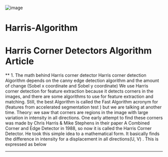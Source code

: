 ![image]([https://github.com/Alhousainy23/Mask-detection-using-MobilNetV2/assets/125814743/6355b20a-ffb8-432e-900e-c8f23d5c8ce2](https://www.google.com/url?sa=i&url=https%3A%2F%2Fm.youtube.com%2Fwatch%3Fv%3DWyrVzTRZuXA&psig=AOvVaw06uyLB7sKQLlhp95gz9f8y&ust=1716364816621000&source=images&cd=vfe&opi=89978449&ved=0CBIQjRxqFwoTCJCliKywnoYDFQAAAAAdAAAAABAE](https://github.com/Alhousainy23/Harris-Algorithm/blob/main/R7UV0.png?raw=true)))
# Harris-Algorithm
# Harris Corner Detectors Algorithm Article
** 1. The math behind Harris corner detector 
Harris corner detection Algorithm depends on the canny edge detection algorithm and the amount of change (Sobel x coordinate and Sobel y coordinate) 
We use Harris corner detection for feature extraction because it detects corners in the images, and there are some algorithms to use for feature extraction and matching. Still, the best Algorithm is called the Fast Algorithm acronym for (features from accelerated segmentation test ) but we are talking at another time.
Theory: we saw that corners are regions in the image with large variation in intensity in all directions. One early attempt to find these corners was made by Chris Harris & Mike Stephens in their paper A Combined Corner and Edge Detector in 1988, so now it is called the Harris Corner Detector. He took this simple idea to a mathematical form. It basically finds the difference in intensity for a displacement in all directions(U, V) . This is expressed as below

-----------------------------------------------------------------------------------------------------------------------------------------------------------------


